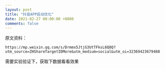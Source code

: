 ```yaml
---
layout: post
title: "抖音APP启动优化"
date: 2021-02-27 00:00:00 +0800
comments: false
---
```


原文资料：

	https://mp.weixin.qq.com/s/Drmmx5JtjG3UtTFksL6Q8Q?utm_source=ZHShareTargetIDMore&utm_medium=social&utm_oi=32369423679488
	
需要实验验证下，获取下数据看看效果